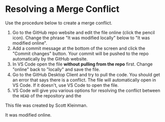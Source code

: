 # Resolving a Merge Conflict

Use the procedure below to create a merge conflict.

1. Go to the GitHub repo website and edit the file online (click the pencil icon). Change the phrase "It was modified locally" below to "It was modified online".
1. Add a commit message at the bottom of the screen and click the "Commit changes" button. Your commit will be pushed to the repo automatically by the GitHub website.
1. In VS Code open the file **without pulling from the repo** first. Change "online" back to "locally" and save the file.
1. Go to the GitHub Desktop Client and try to pull the code. You should get an error that says there is a conflict. The file will automatically open in VS Code. If it doesn't, use VS Code to open the file.
1. VS Code will give you various options for resolving the conflict between the `HEAD` of the repository and the 

This file was created by Scott Kleinman.

It was modified online.
